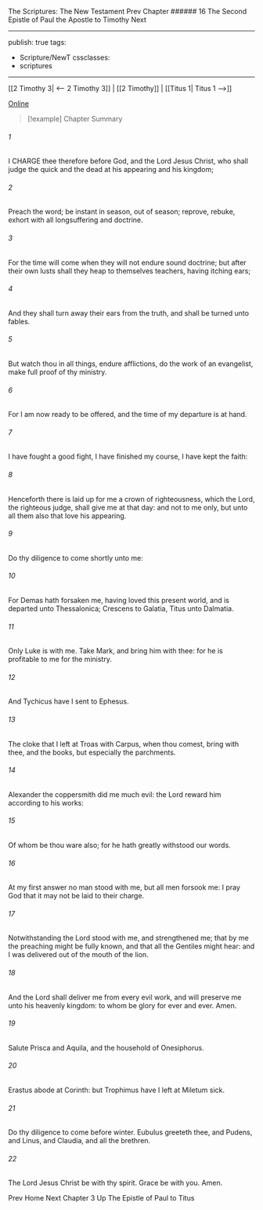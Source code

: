 The Scriptures: The New Testament
Prev
Chapter ###### 16
The Second Epistle of Paul the Apostle to Timothy
Next

---
publish: true
tags:
  - Scripture/NewT
cssclasses:
  - scriptures
---
[[2 Timothy 3| <-- 2 Timothy 3]] | [[2 Timothy]] | [[Titus 1| Titus 1 -->]]

[Online](https://churchofjesuschrist.org/study/scriptures/nt/2-tim/4?lang=eng)

>[!example] Chapter Summary
>
###### 1
I CHARGE thee therefore before God, and the Lord Jesus Christ, who shall judge the quick and the dead at his appearing and his kingdom;
###### 2
Preach the word; be instant in season, out of season; reprove, rebuke, exhort with all longsuffering and doctrine.
###### 3
For the time will come when they will not endure sound doctrine; but after their own lusts shall they heap to themselves teachers, having itching ears;
###### 4
And they shall turn away their ears from the truth, and shall be turned unto fables.
###### 5
But watch thou in all things, endure afflictions, do the work of an evangelist, make full proof of thy ministry.
###### 6
For I am now ready to be offered, and the time of my departure is at hand.
###### 7
I have fought a good fight, I have finished my course, I have kept the faith:
###### 8
Henceforth there is laid up for me a crown of righteousness, which the Lord, the righteous judge, shall give me at that day: and not to me only, but unto all them also that love his appearing.
###### 9
Do thy diligence to come shortly unto me:
###### 10
For Demas hath forsaken me, having loved this present world, and is departed unto Thessalonica; Crescens to Galatia, Titus unto Dalmatia.
###### 11
Only Luke is with me. Take Mark, and bring him with thee: for he is profitable to me for the ministry.
###### 12
And Tychicus have I sent to Ephesus.
###### 13
The cloke that I left at Troas with Carpus, when thou comest, bring with thee, and the books, but especially the parchments.
###### 14
Alexander the coppersmith did me much evil: the Lord reward him according to his works:
###### 15
Of whom be thou ware also; for he hath greatly withstood our words.
###### 16
At my first answer no man stood with me, but all men forsook me: I pray God that it may not be laid to their charge.
###### 17
Notwithstanding the Lord stood with me, and strengthened me; that by me the preaching might be fully known, and that all the Gentiles might hear: and I was delivered out of the mouth of the lion.
###### 18
And the Lord shall deliver me from every evil work, and will preserve me unto his heavenly kingdom: to whom be glory for ever and ever. Amen.
###### 19
Salute Prisca and Aquila, and the household of Onesiphorus.
###### 20
Erastus abode at Corinth: but Trophimus have I left at Miletum sick.
###### 21
Do thy diligence to come before winter. Eubulus greeteth thee, and Pudens, and Linus, and Claudia, and all the brethren.
###### 22
The Lord Jesus Christ be with thy spirit. Grace be with you. Amen.

Prev
Home
Next
Chapter 3
Up
The Epistle of Paul to Titus



